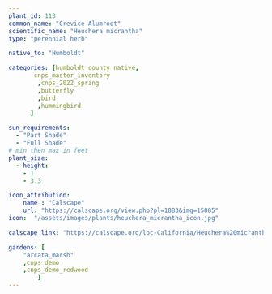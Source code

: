 ```yaml
---
plant_id: 113
common_name: "Crevice Alumroot"
scientific_name: "Heuchera micrantha"
type: "perennial herb"

native_to: "Humboldt"

categories: [humboldt_county_native,
       cnps_master_inventory
        ,cnps_2022_spring
        ,butterfly
        ,bird
        ,hummingbird
      ]

sun_requirements:
  - "Part Shade"
  - "Full Shade"
# min then max in feet
plant_size:
  - height: 
    - 1
    - 3.3

icon_attribution: 
    name : "Calscape"
    url: "https://calscape.org/view.php?pl=1883&img=15885" 
icon:  "/assets/images/plants/heuchera_micrantha_icon.jpg"

calscape_link: "https://calscape.org/loc-California/Heuchera%20micrantha(%20)"

gardens: [ 
    "arcata_marsh"
    ,cnps_demo
    ,cnps_demo_redwood
        ]
---
```




